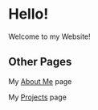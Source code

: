 # Hello!

Welcome to my Website!

## Other Pages

My [About Me](https://hutch445.github.io/Website/AboutMe) page

My [Projects](https://hutch445.github.io/Website/Projects) page